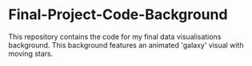 # Final-Project-Code-Background
This repository contains the code for my final data visualisations background. This background features an animated 'galaxy' visual with moving stars.
